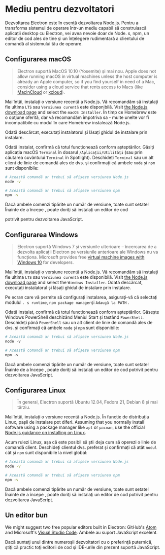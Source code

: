 # Mediu pentru dezvoltatori

Dezvoltarea Electron este în esență dezvoltarea Node.js. Pentru a transforma sistemul de operare într-un mediu capabil să construiască aplicații desktop cu Electron, vei avea nevoie doar de Node. s, npm, un editor de cod ales de tine și un înțelegere rudimentară a clientului de comandă al sistemului tău de operare.

## Configurarea macOS

> Electron suportă MacOS 10.10 (Yosemite) și mai nou. Apple does not allow running macOS in virtual machines unless the host computer is already an Apple computer, so if you find yourself in need of a Mac, consider using a cloud service that rents access to Macs (like [MacInCloud][macincloud] or [xcloud](https://xcloud.me)).

Mai întâi, instalați o versiune recentă a Node.js. Vă recomandăm să instalați fie ultima `LTS` sau `Versiunea curentă` este disponibilă. Visit [the Node.js download page][node-download] and select the `macOS Installer`. În timp ce Homebrew este o opţiune oferită, dar vă recomandăm împotriva sa - multe unelte vor fi incompatibile cu modul în care Homebrew instalează Node.js.

Odată descărcat, executați instalatorul și lăsați ghidul de instalare prin instalare.

Odată instalat, confirmă că totul funcționează conform așteptărilor. Găsiți aplicația macOS `Terminal` în dosarul `/Aplicații/Utilități` (sau prin căutarea cuvântului `Terminal` în Spotlight). Deschideți `Terminal` sau un alt client de linie de comandă ales de dvs. și confirmați că ambele `node` și `npm` sunt disponibile:

```sh
# Această comandă ar trebui să afișeze versiunea Node.js
node -v

# Această comandă ar trebui să afișeze versiunea npm
npm -v
```

Dacă ambele comenzi tipărite un număr de versiune, toate sunt setate! Înainte de a începe , poate doriţi să instalaţi un editor de cod</a>

potrivit pentru dezvoltarea JavaScript.</p> 



## Configurarea Windows



> Electron suportă Windows 7 și versiunile ulterioare – încercarea de a dezvolta aplicații Electron pe versiunile anterioare ale Windows nu va funcționa. Microsoft provides free [virtual machine images with Windows 10][windows-vm] for developers.

Mai întâi, instalați o versiune recentă a Node.js. Vă recomandăm să instalați fie ultima `LTS` sau `Versiunea curentă` este disponibilă. Visit [the Node.js download page][node-download] and select the `Windows Installer`. Odată descărcat, executați instalatorul și lăsați ghidul de instalare prin instalare.

Pe ecran care vă permite să configuraţi instalarea, asiguraţi-vă că selectaţi modulul `. s runtime`, `npm package manager`și `Adaugă la PATH` .

Odată instalat, confirmă că totul funcționează conform așteptărilor. Găsește Windows PowerShell deschizând Meniul Start și tastând `PowerShell`. Deschideți până `PowerShell` sau un alt client de linie de comandă ales de dvs. și confirmați că ambele `node` și `npm` sunt disponibile:



```powershell
# Această comandă ar trebui să afișeze versiunea Node.js
node -v

# Această comandă ar trebui să afișeze versiunea npm
npm -v
```


Dacă ambele comenzi tipărite un număr de versiune, toate sunt setate! Înainte de a începe , poate doriţi să instalaţi un editor de cod</a> potrivit pentru dezvoltarea JavaScript.</p> 



## Configurarea Linux



> În general, Electron suportă Ubuntu 12.04, Fedora 21, Debian 8 și mai târziu.

Mai întâi, instalați o versiune recentă a Node.js. În funcție de distribuția Linux, pașii de instalare pot diferi. Assuming that you normally install software using a package manager like `apt` or `pacman`, use the official [Node.js guidance on installing on Linux][node-package].

Acum rulezi Linux, așa că este posibil să știi deja cum să operezi o linie de comandă client. Deschideți clientul dvs. preferat și confirmați că atât `nodul` cât și `npm` sunt disponibile la nivel global:



```sh
# Această comandă ar trebui să afișeze versiunea Node.js
node -v

# Această comandă ar trebui să afișeze versiunea npm
npm -v
```


Dacă ambele comenzi tipărite un număr de versiune, toate sunt setate! Înainte de a începe , poate doriţi să instalaţi un editor de cod</a> potrivit pentru dezvoltarea JavaScript.</p> 



## Un editor bun

We might suggest two free popular editors built in Electron: GitHub's [Atom][atom] and Microsoft's [Visual Studio Code][code]. Ambele au suport JavaScript excelent.

Dacă sunteţi unul dintre numeroşii dezvoltatori cu o preferinţă puternică, ştiţi că practic toţi editorii de cod şi IDE-urile din prezent suportă JavaScript.

[macincloud]: https://www.macincloud.com/
[node-download]: https://nodejs.org/en/download/
[node-package]: https://nodejs.org/en/download/package-manager/
[atom]: https://atom.io/
[code]: https://code.visualstudio.com/
[windows-vm]: https://developer.microsoft.com/en-us/windows/downloads/virtual-machines
